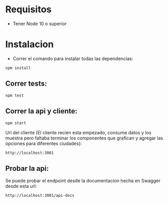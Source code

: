 # Requisitos
- Tener Node 10 o superior

# Instalacion

- Correr el comando para instalar todas las dependencias:
```
npm install
````

## Correr tests:
```
npm test
````
## Correr la api y cliente:
```
npm start
````
Url del cliente (El cliente recien esta empezado, consume datos y los muestra pero faltaba
terminar los componentes que grafican y agregar las opciones para diferentes ciudades):
````
http://localhost:3001
````


## Probar la api:

Se puede probar el endpoint desde la documentacion hecha en Swagger desde esta url:
```
http://localhost:3001/api-docs
```
